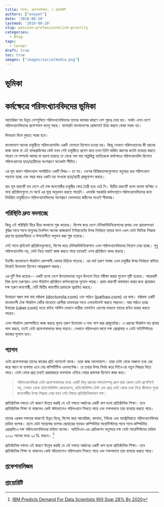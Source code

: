 ```yaml
---
title: প‍্যাশন, প্রফেশনালিজম, ও প্রায়োরিটি
authors: ["enayet"]
date: '2018-08-20'
lastmod: '2018-08-20'
slug: passion-professionalism-priority
categories:
  - Blog
tags:
  - Career
draft: true
toc: true
images: ["images/socialmedia.png"]
---
```


# ভূমিকা

# কর্মক্ষেত্রে পরিসংখ‍্যানবিদদের ভূমিকা

আমেরিকা সহ উন্নত দেশগুলিতে পরিসংখ‍্যানবিদদের তাদের কাজের কারণে বেশ গুরুত্ব দেয়া হয়। অর্থাৎ এসব দেশে পরিসংখ্যানবিদদের প্রফেশনাল ভ্যালু আছে। ব‍্যাপারটা বাংলাদেশের প্রেক্ষাপটে চিন্তা করলে বোঝা সহজ নয়।

উদাহরণ দিলে বুঝতে সহজ হবে।

বাংলাদেশে অনেক চাকুরীতে পরিসংখ‍্যানবিদ একটি  যোগ্যতা হিসেবে চাওয়া হয়। কিন্তু সেখানে পরিসংখ‍্যানের কী ধরনের কাজ থাকে বা এই ব‍্যাকগ্রাউন্ডের কেউ যখন সেই চাকুরীতে প্রবেশ করে তখন তিনি অর্জিত জ্ঞানের কতটা ব‍্যবহার করতে পারেন সে সম্পর্কে আমার যা ধারণা হয়েছে তা থেকে বলা যায় অল্পকিছু ব‍্যাতিরেকে কর্মক্ষেত্রে পরিসংখ‍্যানবিদ হিসেবে পরিসংখ‍্যানের ছাত্র/ছাত্রীদের অংশগ্রহণ অনেকটা সীমিত।

এর মূল কারণ পরিসংখ্যান অপরিচিত একটি বিষয়-- তা নয়। দেশের বিশ্বিবদ্যালয়গুলোতে বহুবছর ধরে পরিসংখ্যান পড়ানো হচ্ছে এবং বছর বছর একটা বড় সংখ্যক ছাত্র/ছাত্রী গ্রাজুয়েশন করছে।

বরং মূল কারণটি হল দেশে এই দক্ষ জনগোষ্ঠির চাকুরীর ক্ষেত্র তৈরী হয়ে ওঠে নি। দ্বিতীয় কারণটি হলো ব্যবসা বাণিজ্য ও নানা প্রতিষ্ঠানগুলো সে অর্থে এর মূল্য অনুধাবন করতে পারেনি। এমনকি সরকারি কর্মসংস্থানে পরিসংখ্যানবিদদের জন্য নির্ধারিত চাকুরীতেও পরিসংখ্যানবিদদের অংশগ্রহণ কেবলমাত্র জরীপের মধ্যেই সীমাবদ্ধ।

## পরিস্থিতি দ্রুত বদলাচ্ছে

কিন্তু এই পরিস্থিতি ধীরে ধীরে বদলানো শুরু করেছে। বিশেষ করে দেশে টেলিকমিউনিকেশনের প্রসার এবং গ্রাহকসংখ্যা বৃদ্ধির সাথে সাথে মানুষের দৈনন্দিন অনেক কাজকর্মে ইন্টারনেটের উপর নির্ভরতা বাড়ার ফলে এখন ডেটা ভিত্তিক সিদ্ধান্ত গ্রহণের প্রয়োজনীয়তা ও উপযোগীতা অনুভব করা শুরু হয়েছে।

সেই সাথে প্রাইভেট প্রতিষ্ঠানগুলোতে, বিশেষ করে টেলিকমিউনিকেশনে এখন পরিসংখ্যানবিদদের নিয়োগ দেয়া হচ্ছে। শুধু পরিসংখ্যানবিদ নয়, ডেটা নিয়ে যারাই কাজ করতে পারে তাদেরই এসব প্রতিষ্ঠানে কদর বাড়ছে।

ইদানীং বাংলাদেশে স্টারটাপ কোম্পানী খোলার হিড়িক পড়েছে। এর অর্থ তরুণ সমাজ এখন চাকুরীর উপর নির্ভরতা কমিয়ে নিজেই উদ্যোক্তা হিসেবে আত্নপ্রকাশ করছে।

এর দুটি দিক রয়েছে-- একটি হলো দেশে উদ্যোক্তাদের নতুন উদ্যোগ নিয়ে পরীক্ষা করার সুযোগ সৃষ্টি হয়েছে। আরেকটি দিক হলো তরুণরাও এসব স্টারটাপ প্রতিষ্ঠানে কর্মসংস্থানের সুযোগ পাচ্ছে। প্রথম কারণটি বাস্তবায়ন করার জন্য প্রয়োজন দক্ষ তরুণ জনগোষ্ঠী, যেটি দ্বিতীয় কারণটির প্রবাহকে ত্বরান্বিত করছে।

উদাহরণ স্বরূপ বলা যায় ডক্টরলা (doctorola.com)  এবং পাঠাও (pathao.com) এর কথা। ডক্টরলা একটি বাংলাদেশী টেক স্টারটাপ যেটির মাধ্যেমে রোগীরা ডাক্তারের সাথে এপয়েন্টমেন্ট করতে পারবেন। আর পাঠাও হচ্ছে উবারের (uber.com) মতো রাইড সার্ভিস যেখানে যাত্রীরা মোবাইল এ্যাপের মাধ্যমে তাদের রাইড হায়ার করতে পারেন।

এসব স্টারটাপ কোম্পানীতে কাজ করছে মূলত তরুণ উদ্যোক্তা ও সদ্য পাশ করা গ্রাজুয়েটরা। এ ধরনের স্টারটাপ যত প্রসার লাভ করবে, ততই ডেটা প্রফেশনালদের কদর বাড়বে। সেখানে পরিসংখ্যান জানা দক্ষ প্রোগ্রামার ও  ডেটা সাইন্টিস্টদের কাজের সুযোগ হবে।

## প‍্যাশন

ডেটা প্রফেশনালরা তাদের কাজের প্রতি প্যাশনেট থাকে। তারা কাজ ভালোবাসে। তারা ডেটা থেকে অজানা তথ্য বের করে আনে যা ব্যবসায় এনে দেয় কম্পিটিটিভ এডভান্টেজ। যে তথ্যর উপর নির্ভর করে সিইও-রা নতুন সিদ্ধান্ত নিতে পারে। ডেটা থেকে প্রাপ্ত তথ্যই প্রকারান্তরে ব্যবসাকে এগিয়ে নেয়ার প্রভাবক হিসেবে কাজ করে।

>পরিসংখ্যানবিদরা ডেটা প্রফেশনালদের মধ্যে একটি ভিন্ন ধরনের দক্ষতাসম্পন্ন গ্রুপ যারা কেবল ডেটা প্রসেসিংই নয়, সেখান থেকে হাইপোথিসিস জেনারেশন, হাইপোথিসিস টেস্ট এবং প্রাপ্ত ডেটা থেকে তথ্য নিয়ে কীভাবে পুরো জনগোষ্ঠীর উপর সিদ্ধান্ত নেয়া যাবে সেই বিষয়ে প্রাতিষ্ঠানিকভাবে দক্ষ।

প্রাতিষ্ঠানিক দক্ষতা এই কারণে উল্লেখ করছি যে এই দক্ষতা অর্জনের একটি ধাপ হলো প্রাতিষ্ঠানিক শিক্ষা। তবে প্রাতিষ্ঠানিক শিক্ষা না থাকলেও কেউ স্বউদ্যোগেও পরিসংখ্যান শিখতে পারে এবং সফলভাবে তার ব্যবহার করতে পারে।

তাদের এরকম দক্ষতার কারণেই উন্নত বিশ্বে, বিশেষ করে আমেরিকা, কানাডা, ইউকে এবং অস্ট্রেলিয়াতে পরিসংখ্যানবিদের চাহিদা ব্যাপক। হালে ডেটা সায়েন্সের ব্যাপক জোয়ারের মাঝেও কম্পিউটার সায়েন্টিস্টদের সাথে সাথে কম্পিউটার প্রোগ্রামিংএ দক্ষ পরিসংখ্যানবিদদের চাহিদা অনেক। আইবিএম-এর প্রেডিকশন অনুসারে  দক্ষ ডেটা সায়েন্টিস্টদের চাহিদা ২০২০ সালের মধ্যে ২৮% বাড়বে। [^1]

[^1]: [IBM Predicts Demand For Data Scientists Will Soar 28% By 2020](https://www.forbes.com/sites/louiscolumbus/2017/05/13/ibm-predicts-demand-for-data-scientists-will-soar-28-by-2020/)


প্রাতিষ্ঠানিক দক্ষতা এই কারণে উল্লেখ করছি যে এই দক্ষতা অর্জনের একটি ধাপ হলো প্রাতিষ্ঠানিক শিক্ষা। তবে প্রাতিষ্ঠানিক শিক্ষা না থাকলেও কেউ স্বউদ্যোগেও পরিসংখ্যান শিখতে পারে এবং সফলভাবে তার ব্যবহার করতে পারে।


## প্রফেশনালিজম

## প্রায়োরিটি

